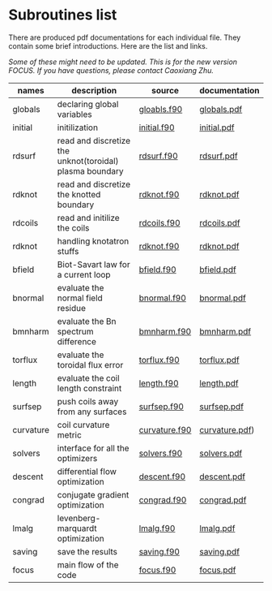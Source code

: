 # Subroutines list

There are produced pdf documentations for each individual file.
They contain some brief introductions.
Here are the list and links.

*Some of these might need to be updated. This is for the new version FOCUS. If you have questions, please contact Caoxiang Zhu.*

| names   | description    | source | documentation |
| -----   | -------------- | ------ | ------------- |
| globals | declaring global variables | [gloabls.f90](https://github.com/PrincetonUniversity/FOCUS/blob/master/source/globals.f90) | [globals.pdf](https://princetonuniversity.github.io/FOCUS/globals.pdf) |
| initial | initilization | [initial.f90](https://github.com/PrincetonUniversity/FOCUS/blob/master/source/initial.f90) | [initial.pdf](https://princetonuniversity.github.io/FOCUS/initial.pdf) |
| rdsurf  | read and discretize the unknot(toroidal) plasma boundary | [rdsurf.f90](https://github.com/PrincetonUniversity/FOCUS/blob/master/source/rdsurf.f90) | [rdsurf.pdf](https://princetonuniversity.github.io/FOCUS/rdsurf.pdf) |
| rdknot  | read and discretize the knotted boundary | [rdknot.f90](https://github.com/PrincetonUniversity/FOCUS/blob/master/source/rdknot.f90) | [rdknot.pdf](https://princetonuniversity.github.io/FOCUS/rdknot.pdf) |
| rdcoils | read and initilize the coils | [rdcoils.f90](https://github.com/PrincetonUniversity/FOCUS/blob/master/source/rdcoils.f90) | [rdcoils.pdf](https://princetonuniversity.github.io/FOCUS/rdcoils.pdf) |
| rdknot  | handling knotatron stuffs | [rdknot.f90](https://github.com/PrincetonUniversity/FOCUS/blob/master/source/rdknot.f90) | [rdknot.pdf](https://princetonuniversity.github.io/FOCUS/rdknot.pdf) |
| bfield  | Biot-Savart law for a current loop | [bfield.f90](https://github.com/PrincetonUniversity/FOCUS/blob/master/source/bfield.f90) | [bfield.pdf](https://princetonuniversity.github.io/FOCUS/bfield.pdf) |
| bnormal | evaluate the normal field residue | [bnormal.f90](https://github.com/PrincetonUniversity/FOCUS/blob/master/source/bnormal.f90) | [bnormal.pdf](https://princetonuniversity.github.io/FOCUS/bnormal.pdf) |
| bmnharm | evaluate the Bn spectrum difference | [bmnharm.f90](https://github.com/PrincetonUniversity/FOCUS/blob/master/source/bmnharm.f90) | [bmnharm.pdf](https://princetonuniversity.github.io/FOCUS/bmnharm.pdf) |
| torflux | evaluate the toroidal flux error | [torflux.f90](https://github.com/PrincetonUniversity/FOCUS/blob/master/source/torflux.f90) | [torflux.pdf](https://princetonuniversity.github.io/FOCUS/torflux.pdf) |
| length  | evaluate the coil length constraint | [length.f90](https://github.com/PrincetonUniversity/FOCUS/blob/master/source/length.f90) | [length.pdf](https://princetonuniversity.github.io/FOCUS/length.pdf) |
| surfsep | push coils away from any surfaces | [surfsep.f90](https://github.com/PrincetonUniversity/FOCUS/blob/master/source/surfsep.f90) | [surfsep.pdf](https://princetonuniversity.github.io/FOCUS/surfsep.pdf) |
| curvature| coil curvature metric|  [curvature.f90](https://github.com/PrincetonUniversity/FOCUS/blob/master/source/curvature.f90) | [curvature.pdf](https://princetonuniversity.github.io/FOCUS/curvature.pdf))
| solvers | interface for all the optimizers | [solvers.f90](https://github.com/PrincetonUniversity/FOCUS/blob/master/source/solvers.f90) | [solvers.pdf](https://princetonuniversity.github.io/FOCUS/solvers.pdf) |
| descent | differential flow optimization | [descent.f90](https://github.com/PrincetonUniversity/FOCUS/blob/master/source/descent.f90) | [descent.pdf](https://princetonuniversity.github.io/FOCUS/descent.pdf) |
| congrad | conjugate gradient optimization | [congrad.f90](https://github.com/PrincetonUniversity/FOCUS/blob/master/source/congrad.f90) | [congrad.pdf](https://princetonuniversity.github.io/FOCUS/congrad.pdf) |
| lmalg   | levenberg-marquardt optimization | [lmalg.f90](https://github.com/PrincetonUniversity/FOCUS/blob/master/source/lmalg.f90) | [lmalg.pdf](https://princetonuniversity.github.io/FOCUS/lmalg.pdf) |
| saving  | save the results | [saving.f90](https://github.com/PrincetonUniversity/FOCUS/blob/master/source/saving.f90) | [saving.pdf](https://princetonuniversity.github.io/FOCUS/saving.pdf) |
| focus   | main flow of the code | [focus.f90](https://github.com/PrincetonUniversity/FOCUS/blob/master/source/focus.f90) | [focus.pdf](https://princetonuniversity.github.io/FOCUS/focus.pdf) |
